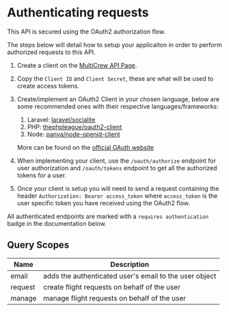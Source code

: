 # Authenticating requests

This API is secured using the OAuth2 authorization flow.

The steps below will detail how to setup your applicaiton in order to perform authorized requests to this API.

1. Create a client on the [MultiCrew API Page](http://localhost:8000/account#api).
2. Copy the `Client ID` and `Client Secret`, these are what will be used to create access tokens.
3. Create/implement an OAuth2 Client in your chosen language, below are some recommended ones with their respective languages/frameworks:
   1. Laravel: [laravel/socialite](https://github.com/laravel/socialite)
   2. PHP: [thephpleague/oauth2-client](https://github.com/thephpleague/oauth2-client)
   3. Node: [panva/node-openid-client](https://github.com/panva/node-openid-client)

    More can be found on the [official OAuth website](https://oauth.net/code/)

4. When implementing your client, use the `/oauth/authorize` endpoint for user authorization and `/oauth/tokens` endpoint to get all the authorized tokens for a user.
5. Once your client is setup you will need to send a request containing the header `Authorization: Bearer access_token` where `access_token` is the user specific token you have received using the OAuth2 flow.

All authenticated endpoints are marked with a `requires authentication` badge in the documentation below.

## Query Scopes

| Name | Description |
| -------|--------|
|email|adds the authenticated user's email to the user object |
|request|create flight requests on behalf of the user|
|manage|manage flight requests on behalf of the user|
